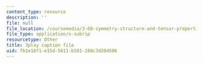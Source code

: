 ```yaml
---
content_type: resource
description: ''
file: null
file_location: /coursemedia/3-60-symmetry-structure-and-tensor-properties-of-materials-fall-2005/fb1e18f1e15d5611b581280c3d204506_KJheruCbwHU.vtt
file_type: application/x-subrip
resourcetype: Other
title: 3play caption file
uid: fb1e18f1-e15d-5611-b581-280c3d204506
---
```

